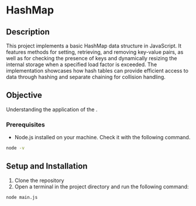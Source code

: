 # HashMap

## Description
This project implements a basic HashMap data structure in JavaScript. It features methods for setting, retrieving, and removing key-value pairs, as well as for checking the presence of keys and dynamically resizing the internal storage when a specified load factor is exceeded. The implementation showcases how hash tables can provide efficient access to data through hashing and separate chaining for collision handling.

## Objective
Understanding the application of the .

### Prerequisites

- Node.js installed on your machine. Check it with the following command.

```bash
node -v
```

## Setup and Installation

1. Clone the repository
2. Open a terminal in the project directory and run the following command:

```bash
node main.js
```